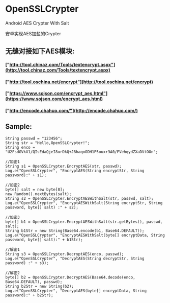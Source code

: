 # OpenSSLCrypter
Android AES Crypter With Salt

安卓实现AES加盐的Crypter

## 无缝对接如下AES模块:

#### ["http://tool.chinaz.com/Tools/textencrypt.aspx"](http://tool.chinaz.com/Tools/textencrypt.aspx)
#### ["http://tool.oschina.net/encrypt"](http://tool.oschina.net/encrypt)
#### ["https://www.sojson.com/encrypt_aes.html"](https://www.sojson.com/encrypt_aes.html)
#### ["http://encode.chahuo.com/"](http://encode.chahuo.com/)

## Sample:

    String passwd = "123456";
    String str = "Hello,OpenSSLCrypter!";
    String enco = "U2FsdGVkX1/QIsEdaQjeI8urDkQ+J8haqoODH1P5ouxr3A0/FVehqydZXaDVtOOn";

    //加密1
    String s1 = OpenSSLCrypter.EncryptAES(str, passwd);
    Log.e("OpenSSLCrypter", "EncryptAES(String encryptStr, String password):" + s1);

    //加密2
    byte[] salt = new byte[8];
    new Random().nextBytes(salt);
    String s2 = OpenSSLCrypter.EncryptAESWithSalt(str, passwd, salt);
    Log.e("OpenSSLCrypter", "EncryptAESWithSalt(String encryptStr, String password, byte[] salt) :" + s2);

    //加密3
    byte[] b1 = OpenSSLCrypter.EncryptAESWithSalt(str.getBytes(), passwd, salt);
    String b1Str = new String(Base64.encode(b1, Base64.DEFAULT));
    Log.e("OpenSSLCrypter", "EncryptAESWithSalt(byte[] encryptData, String password, byte[] salt):" + b1Str);

    //解密1
    String s3 = OpenSSLCrypter.DecryptAES(enco, passwd);	
    Log.e("OpenSSLCrypter", "DecryptAES(String decryptStr, String password) :" + s3);

    //解密2
    byte[] b2 = OpenSSLCrypter.DecryptAES(Base64.decode(enco, Base64.DEFAULT), passwd);	
    String b2Str = new String(b2);
    Log.e("OpenSSLCrypter", "DecryptAES(byte[] encryptData, String password):" + b2Str);
